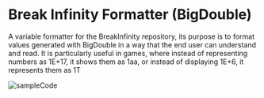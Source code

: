 # Break Infinity Formatter (BigDouble)
 A variable formatter for the BreakInfinity repository, its purpose is to format values generated with BigDouble in a way that the end user can understand and read. It is particularly useful in games, where instead of representing numbers as 1E+17, it shows them as 1aa, or instead of displaying 1E+6, it represents them as 1T

![sampleCode](https://github.com/voidGrey/BreakInfinityFormatter/assets/48152442/da5753af-0b0b-4336-982a-be0a6c770a5b)

